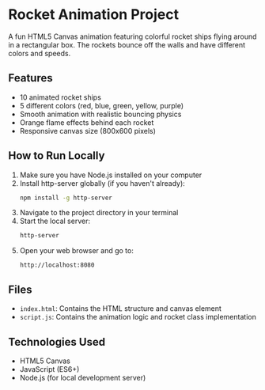 # Rocket Animation Project

A fun HTML5 Canvas animation featuring colorful rocket ships flying around in a rectangular box. The rockets bounce off the walls and have different colors and speeds.

## Features
- 10 animated rocket ships
- 5 different colors (red, blue, green, yellow, purple)
- Smooth animation with realistic bouncing physics
- Orange flame effects behind each rocket
- Responsive canvas size (800x600 pixels)

## How to Run Locally

1. Make sure you have Node.js installed on your computer
2. Install http-server globally (if you haven't already):
   ```bash
   npm install -g http-server
   ```
3. Navigate to the project directory in your terminal
4. Start the local server:
   ```bash
   http-server
   ```
5. Open your web browser and go to:
   ```
   http://localhost:8080
   ```

## Files
- `index.html`: Contains the HTML structure and canvas element
- `script.js`: Contains the animation logic and rocket class implementation

## Technologies Used
- HTML5 Canvas
- JavaScript (ES6+)
- Node.js (for local development server)
